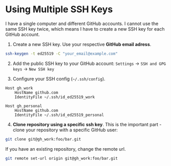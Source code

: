 # Using Multiple SSH Keys

I have a single computer and different GitHub accounts. I cannot use the same SSH key twice, which means I have to create a new SSH key for each GitHub account.

1. Create a new SSH key. Use your respective **GitHub email adress**.

```bash
ssh-keygen -t ed25519 -C "your_email@example.com"
```

2. Add the public SSH key to your GitHub account: `Settings` -> `SSH and GPG keys` -> `New SSH key`

3. Configure your SSH config (`~/.ssh/config`).

```text
Host gh_work
    HostName github.com
    IdentityFile ~/.ssh/id_ed25519_work

Host gh_personal
    HostName github.com
    IdentityFile ~/.ssh/id_ed25519_personal
```

4. **Clone repository using a specific ssh key**. This is the important part - clone your repository with a specific GitHub user:

```bash
git clone git@gh_work:foo/bar.git
```

If you have an existing repository, change the remote url.

```bash
git remote set-url origin git@gh_work:foo/bar.git
```
